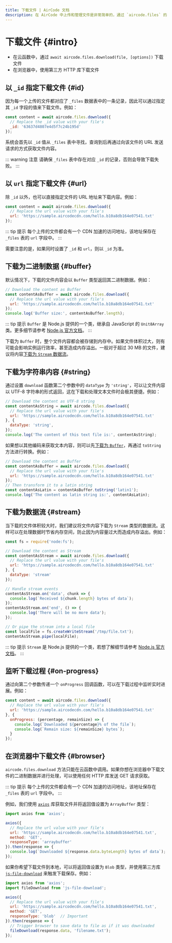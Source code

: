 ```yaml
---
title: 下载文件 | AirCode 文档
description: 在 AirCode 中上传和管理文件是非常简单的，通过 `aircode.files` 的接口一行代码即可实现，并且每个上传的文件都会自带一个 CDN 加速的访问地址。
---
```


# 下载文件 {#intro}

- 在云函数中，通过 `await aircode.files.download(file, [options])` 下载文件
- 在浏览器中，使用第三方 HTTP 库下载文件

## 以 `_id` 指定下载文件 {#id}

因为每一个上传的文件都对应了 `_files` 数据表中的一条记录，因此可以通过指定其 `_id` 字段的值来下载文件。例如：

```js
const content = await aircode.files.download({
  // Replace the _id value with your file's
  _id: '63637d4807e4d5f7c24b195d'
});
```

系统会首先以 `_id` 值从 `_files` 表中寻找，查询到后再通过向该文件的 URL 发送请求的方式获取文件内容。

::: warning 注意
请确保 `_files` 表中存在对应 `_id` 的记录，否则会导致下载失败。
:::

## 以 `url` 指定下载文件 {#url}

除 `_id` 以外，也可以直接指定文件的 URL 地址来下载内容。例如：

```js
const content = await aircode.files.download({
  // Replace the url value with your file's
  url: 'https://sample.aircodecdn.com/hello.b10a8db164e07541.txt'
});
```

::: tip 提示
每个上传的文件都会有一个 CDN 加速的访问地址，该地址保存在 `_files` 表的 `url` 字段中。
:::

需要注意的是，如果同时设置了 `_id` 和 `url`，则以 `_id` 为准。

## 下载为二进制数据 {#buffer}

默认情况下，下载的文件内容会以 `Buffer` 类型返回其二进制数据。例如：

```js
// Download the content as Buffer
const contentAsBuffer = await aircode.files.download({
  // Replace the url value with your file's
  url: 'https://sample.aircodecdn.com/hello.b10a8db164e07541.txt'
});
console.log('Buffer size:', contentAsBuffer.length);
```

::: tip 提示
`Buffer` 是 Node.js 提供的一个类，继承自 JavaScript 的 `Unit8Array` 类。更多细节请参考 [Node.js 官方文档](https://nodejs.org/dist/latest-v18.x/docs/api/buffer.html)。
:::

下载为 `Buffer` 时，整个文件内容都会被存储到内存中。如果文件体积过大，则有可能会影响实例运行效率，甚至造成内存溢出。一般对于超过 30 MB 的文件，建议将内容[下载为 `Stream` 数据流](#stream)。

## 下载为字符串内容 {#string}

通过设置 `download` 函数第二个参数中的 `dataType` 为 `'string'`，可以让文件内容以 UTF-8 字符串的形式返回，这在下载和处理文本文件时会极其便捷。例如：

```js
// Download the content as UTF-8 string
const contentAsString = await aircode.files.download({
  // Replace the url value with your file's
  url: 'https://sample.aircodecdn.com/hello.b10a8db164e07541.txt'
}, {
  dataType: 'string',
});
console.log('The content of this text file is:', contentAsString);
```

如果想以其他编码来获取文本内容，则可以先[下载为 `Buffer`](#buffer)，再通过 `toString` 方法进行转换。例如：

```js
// Download the content as Buffer
const contentAsBuffer = await aircode.files.download({
  // Replace the url value with your file's
  url: 'https://sample.aircodecdn.com/hello.b10a8db164e07541.txt'
});
// Then transform it to a latin string
const contentAsLatin = contentAsBuffer.toString('latin1');
console.log('The content as latin string is:', contentAsLatin);
```

## 下载为数据流 {#stream}

当下载的文件体积较大时，我们建议将文件内容下载为 `Stream` 类型的数据流。这样可以在处理数据时节省内存空间，防止因为内容量过大而造成内存溢出。例如：

```js
const fs = require('node:fs');

// Download the content as Stream
const contentAsStream = await aircode.files.download({
  // Replace the url value with your file's
  url: 'https://sample.aircodecdn.com/hello.b10a8db164e07541.txt'
}, {
  dataType: 'stream'
});

// Handle stream events
contentAsStream.on('data', chunk => {
  console.log(`Received ${chunk.length} bytes of data`);
});
contentAsStream.on('end', () => {
  console.log('There will be no more data');
});

// Or pipe the stream into a local file
const localFile = fs.createWriteStream('/tmp/file.txt');
contentAsStream.pipe(localFile);
```

::: tip 提示
`Stream` 是 Node.js 提供的一个类，若想了解细节请参考 [Node.js 官方文档](https://nodejs.org/dist/latest-v18.x/docs/api/stream.html)。
:::

## 监听下载过程 {#on-progress}

通过向第二个参数传递一个 `onProgress` 回调函数，可以在下载过程中监听实时进展。例如：

```js
const content = await aircode.files.download({
  // Replace the url value with your file's
  url: 'https://sample.aircodecdn.com/hello.b10a8db164e07541.txt'
}, {
  onProgress: (percentage, remainSize) => {
    console.log(`Downloaded ${percentage}% of the file`);
    console.log(`Remain size: ${remainSize} bytes`);
  }
});
```

## 在浏览器中下载文件 {#browser}

`aircode.files.download` 方法只能在云函数中调用。如果你想在浏览器中下载文件的二进制数据并进行处理，可以使用任何 HTTP 库发送 GET 请求获取。

::: tip 提示
每个上传的文件都会有一个 CDN 加速的访问地址，该地址保存在 `_files` 表的 `url` 字段中。
:::

例如，我们使用 [`axios`](https://www.npmjs.com/package/axios) 库获取文件并将返回值设置为 `ArrayBuffer` 类型：

```js
import axios from 'axios';

axios({
  // Replace the url value with your file's
  url: 'https://sample.aircodecdn.com/hello.b10a8db164e07541.txt',
  method: 'GET',
  responseType: 'arraybuffer'
}).then(response => {
  console.log(`Downloaded ${response.data.byteLength} bytes of data`);
});
```

如果你希望下载文件到本地，可以将返回值设置为 `Blob` 类型，并使用第三方库 [`js-file-download`](https://www.npmjs.com/package/js-file-download) 来触发下载保存。例如：

```js
import axios from 'axios';
import fileDownload from 'js-file-download';

axios({
  // Replace the url value with your file's
  url: 'https://sample.aircodecdn.com/hello.b10a8db164e07541.txt',
  method: 'GET',
  responseType: 'blob'  // Important
}).then(response => {
  // Trigger browser to save data to file as if it was downloaded
  fileDownload(response.data, 'filename.txt');
});
```
